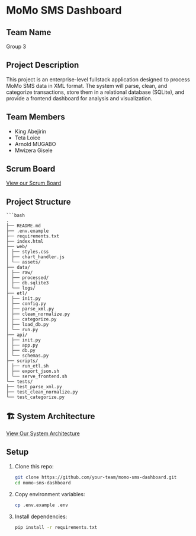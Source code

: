 # MoMo SMS Dashboard

## Team Name
Group 3

## Project Description
This project is an enterprise-level fullstack application designed to process MoMo SMS data in XML format. The system will parse, clean, and categorize transactions, store them in a relational database (SQLite), and provide a frontend dashboard for analysis and visualization.  

## Team Members
- King Abejirin  
- Teta Loice  
- Arnold MUGABO
- Mwizera Gisele  

## Scrum Board
[View our Scrum Board](https://github.com/users/Abejirin-King/projects/1)  

## Project Structure
    ```bash
    .
    ├── README.md
    ├── .env.example
    ├── requirements.txt
    ├── index.html
    ├── web/
    │ ├── styles.css
    │ ├── chart_handler.js
    │ └── assets/
    ├── data/
    │ ├── raw/
    │ ├── processed/
    │ ├── db.sqlite3
    │ └── logs/
    ├── etl/
    │ ├── init.py
    │ ├── config.py
    │ ├── parse_xml.py
    │ ├── clean_normalize.py
    │ ├── categorize.py
    │ ├── load_db.py
    │ └── run.py
    ├── api/
    │ ├── init.py
    │ ├── app.py
    │ ├── db.py
    │ └── schemas.py
    ├── scripts/
    │ ├── run_etl.sh
    │ ├── export_json.sh
    │ └── serve_frontend.sh
    └── tests/
    ├── test_parse_xml.py
    ├── test_clean_normalize.py
    └── test_categorize.py

## 🏗️ System Architecture

[View Our System Architecture](https://drive.google.com/file/d/1qUXtZGYu5cMayS05mjYsiglbUd0TFMkN/view?usp=sharing)

## Setup
1. Clone this repo:  
   ```bash
   git clone https://github.com/your-team/momo-sms-dashboard.git
   cd momo-sms-dashboard

2. Copy environment variables:
   ```bash
   cp .env.example .env

3. Install dependencies:
   ```bash
   pip install -r requirements.txt
